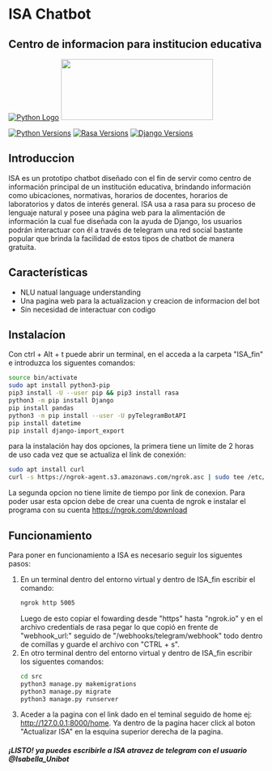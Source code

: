 # ISA Chatbot
## Centro de informacion para institucion educativa

[![Python Logo](https://pngpress.com/wp-content/uploads/2020/03/Python-Logo-PNG-Image-120x120.png)]()
<img src="https://upload.wikimedia.org/wikipedia/commons/thumb/e/e4/Rasa_nlu_horizontal_purple.svg/2560px-Rasa_nlu_horizontal_purple.svg.png" data-canonical-src="https://gyazo.com/eb5c5741b6a9a16c692170a41a49c858.png" width="300" height="120" />




[![Python Versions](https://img.shields.io/badge/Python-3.8-green)]()
[![Rasa Versions](https://img.shields.io/badge/Rasa-2.8.1-purple)]()
[![Django Versions](https://img.shields.io/badge/Django-2.8-green)]()

## Introduccion
ISA es un prototipo chatbot diseñado con el fin de servir como centro de información principal de un institución educativa, brindando información como ubicaciones, normativas, horarios de docentes, horarios de laboratorios y datos de interés general. ISA usa a rasa para su proceso de lenguaje natural y posee una página web para la alimentación de información la cual fue diseñada con la ayuda de Django, los usuarios podrán interactuar con él a través de telegram una red social bastante popular que brinda la facilidad de estos tipos de chatbot de manera gratuita.

## Características

- NLU natual language understanding
- Una pagina web para la actualizacion y creacion de informacion del bot
- Sin necesidad de interactuar con codigo 



## Instalacíon

Con ctrl + Alt + t puede abrir un terminal, en el acceda a la carpeta "ISA_fin" e introduzca los siguentes comandos:


```sh
source bin/activate
sudo apt install python3-pip
pip3 install -U --user pip && pip3 install rasa
python3 -m pip install Django
pip install pandas
python3 -m pip install --user -U pyTelegramBotAPI
pip install datetime
pip install django-import_export
```
para la instalación hay dos opciones, la primera tiene un límite de 2 horas de uso cada vez que se actualiza el link de conexión:
```sh
sudo apt install curl
curl -s https://ngrok-agent.s3.amazonaws.com/ngrok.asc | sudo tee /etc/apt/trusted.gpg.d/ngrok.asc >/dev/null && echo "deb https://ngrok-agent.s3.amazonaws.com buster main" | sudo tee /etc/apt/sources.list.d/ngrok.list && sudo apt update && sudo apt install ngrok
```
La segunda opcion no tiene limite de tiempo por link de conexion. Para poder usar esta opcion debe de crear una cuenta de ngrok e instalar el programa con su cuenta https://ngrok.com/download

## Funcionamiento

Para poner en funcionamiento a ISA es necesario seguir los siguentes pasos:
1. En un terminal dentro del entorno virtual y dentro de ISA_fin escribir el comando:
    ```sh
    ngrok http 5005
    ```
      Luego de esto copiar el fowarding desde "https" hasta "ngrok.io" y en el archivo credentials de rasa pegar lo que copió en frente de "webhook_url:" seguido de "/webhooks/telegram/webhook" todo dentro de comillas y guarde el archivo con "CTRL + s".
2. En otro terminal dentro del entorno virtual y dentro de ISA_fin escribir los siguentes comandos:
    ```sh
    cd src
    python3 manage.py makemigrations
    python3 manage.py migrate
    python3 manage.py runserver
    ```
3. Aceder a la pagina con el link dado en el teminal seguido de home ej: http://127.0.0.1:8000/home.
    Ya dentro de la pagina hacer click al boton "Actualizar ISA" en la esquina superior derecha de la pagina.

##### ¡LISTO! ya puedes escribirle a ISA atravez de telegram con el usuario @Isabella_Unibot

    


